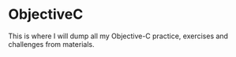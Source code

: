 # ObjectiveC

This is where I will dump all my Objective-C practice, exercises and challenges from materials.
